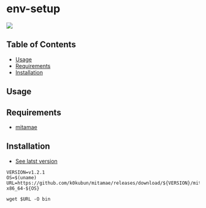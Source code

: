 # env-setup
[![](https://img.shields.io/badge/License-MIT-blue.svg?style=flat-square)](https://yuu.github.io/license/mit.md)



## Table of Contents
  * [Usage](#usage)
  * [Requirements](#requirements)
  * [Installation](#installation)

## Usage

## Requirements
  - [mitamae](https://github.com/k0kubun/mitamae/releases)

## Installation
- [See latst version](https://github.com/k0kubun/mitamae/releases/latest)

```
VERSION=v1.2.1
OS=$(uname)
URL=https://github.com/k0kubun/mitamae/releases/download/${VERSION}/mitamae-x86_64-${OS}

wget $URL -O bin
```
